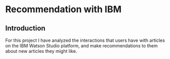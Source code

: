 # Recommendation with IBM

## Introduction

For this project I have analyzed the interactions that users have with articles on the IBM Watson Studio platform, and make recommendations to them about new articles they might like.
